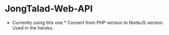 # JongTalad-Web-API
* Currently using this one *
Convert from PHP version to NodeJS version. Used in the heroku.
